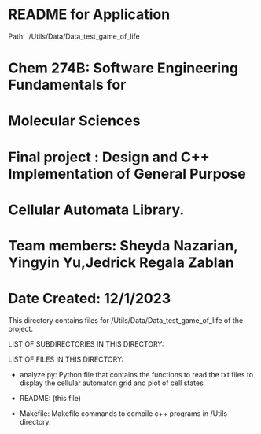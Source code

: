 # README for Application
Path: ./Utils/Data/Data_test_game_of_life
# Chem 274B: Software Engineering Fundamentals for
#               Molecular Sciences
# Final project :  Design and C++ Implementation of General Purpose
#                 Cellular Automata Library. 
# Team members: Sheyda Nazarian, Yingyin Yu,Jedrick Regala Zablan 
# Date Created: 12/1/2023 
This directory contains files for /Utils/Data/Data_test_game_of_life of the project.

LIST OF SUBDIRECTORIES IN THIS DIRECTORY:

LIST OF FILES IN THIS DIRECTORY:

- analyze.py: Python file that contains the functions to read the txt files to display the cellular automaton grid and plot of cell states

- README: (this file) 

- Makefile: Makefile commands to compile c++ programs in /Utils directory. 